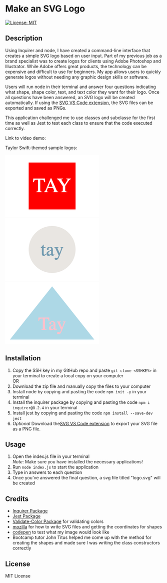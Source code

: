 # Make an SVG Logo
[![License: MIT](https://img.shields.io/badge/License-MIT-yellow.svg)](https://opensource.org/licenses/MIT)

## Description
Using Inquirer and node, I have created a command-line interface that creates a simple SVG logo based on user input. Part of my previous job as a brand specialist was to create logos for clients using Adobe Photoshop and Illustrator. While Adobe offers great products, the technology can be expensive and difficult to use for beginners. My app allows users to quickly generate logos without needing any graphic design skills or software.

Users will run node in their terminal and answer four questions indicating what shape, shape color, text, and text color they want for their logo. Once all questions have been answered, an SVG logo will be created automatically. If using the [SVG VS Code extension](https://marketplace.visualstudio.com/items?itemName=jock.svg), the SVG files can be exported and saved as PNGs.

This application challenged me to use classes and subclasse for the first time as well as Jest to test each class to ensure that the code executed correctly.

Link to video demo: 

Taylor Swift-themed sample logos:

![Square](assets/sqare.png)
![Circle](assets/circle.png)
![Triangle](assets/triangle.png)

## Installation
1. Copy the SSH key in my GitHub repo and paste `git clone <SSHKEY>` in your terminal to create a local copy on your computer\
OR
2. Download the zip file and manually copy the files to your computer
3. Install node by copying and pasting the code `npm init -y` in your terminal
4. Install the inquirer package by copying and pasting the code `npm i inquirer@8.2.4` in your terminal
5. Install jest by copying and pasting the code `npm install --save-dev jest`
6. *Optional* Download the[SVG VS Code extension](https://marketplace.visualstudio.com/items?itemName=jock.svg) to export your SVG file as a PNG file.


## Usage
1. Open the index.js file in your terminal\
*Note*: Make sure you have installed the necessary applications! 
3. Run `node index.js` to start the application 
4. Type in answers to each question
5. Once you've answered the final question, a svg file titled "logo.svg" will be created

## Credits 
- [Inquirer Package](https://www.npmjs.com/package/inquirer/v/8.2.4)
- [Jest Package](https://www.npmjs.com/package/jest)
- [Validate-Color Package](https://www.npmjs.com/package/validate-color) for validating colors
- [mozilla](https://developer.mozilla.org/en-US/docs/Web/SVG/Tutorial/Getting_Started) for how to write SVG files and getting the coordinates for shapes
- [codepen](https://codepen.io/pen/) to test what my image would look like
- Bootcamp tutor John Titus helped me come up with the method for creating the shapes and made sure I was writing the class constructors correctly

## License
MIT License